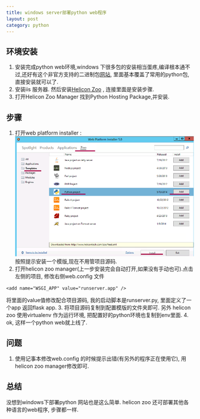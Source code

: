 ```yaml
--- 
title: windows server部署python web程序
layout: post
category: python
---
```


## 环境安装

1. 安装完成python web环境,windows 下很多包的安装相当蛋疼,编译根本通不过,还好有这个非官方支持的二进制包[网站][3], 里面基本覆盖了常用的python包,直接安装就可以了. 
2. 安装iis 服务器. 然后安装[Helicon Zoo][1] , 连接里面是安装步骤.    
3. 打开Helicon Zoo Manager 找到Python Hosting Package,并安装.



## 步骤

1. 打开web platform installer :
    ![step1][2]
   按照提示安装一个模版,现在不用管项目源码.
2. 打开helicon zoo manager(上一步安装完会自动打开,如果没有手动也可).点击左侧的项目, 修改右侧web.config 文件  
```
<add name="WSGI_APP" value="runserver.app" />
``` 
将里面的value值修改配合项目源码, 我的启动脚本是runserver.py, 里面定义了一个app 返回flask app.
3. 将项目源码复制到配置模版的文件夹即可. 另外 helicon zoo 使用virtualenv 作为运行环境, 把配置好的python环境也复制到env里面.
4. ok, 这样一个python web就上线了.

## 问题
1. 使用记事本修改web.config 的时候提示出错(有另外的程序正在使用它), 用helicon zoo manager修改即可.

## 总结
没想到windows下部署python 网站也是这么简单. helicon zoo 还可部署其他各种语言的web程序, 步骤都一样.


 
   
[1]:http://www.helicontech.com/zoo/install.html "Helicon Zoo"
[2]: ../img/2014-11-11/deploy-python-web-on-windows-1.png "step1"
[3]:http://www.lfd.uci.edu/~gohlke/pythonlibs/ "非官方python包on windows"